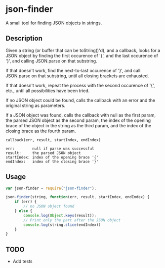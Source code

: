 json-finder
===========

A small tool for finding JSON objects in strings.

Description
-----------

Given a string (or buffer that can be toString()'d), and a callback,
looks for a JSON object by finding the first occurence of '{', and the
last occurence of '}', and calling JSON.parse on that substring.

If that doesn't work, find the next-to-last occurence of '}', and call
JSON.parse on that substring, until all closing brackets are exhausted.

If that doesn't work, repeat the process with the second occurence of '{',
etc., until all possibilities have been tried.

If no JSON object could be found, calls the callback with an error and the
original string as parameters.

If a JSON object was found, calls the callback with null as the first param,
the parsed JSON object as the second param, the index of the opening brace of
the object in the string as the third param, and the index of the closing
brace as the fourth param.

```
callback(err, result, startIndex, endIndex)

err:        null if parse was successful
result:     the parsed JSON object
startIndex: index of the opening brace '{'
endIndex:   index of the closing brace '}'
```

Usage
-----

```javascript
var json-finder = require("json-finder");

json-finder(string, function(err, result, startIndex, endIndex) {
    if (err) {
        // no JSON object found
    } else {
        console.log(Object.keys(result));
        // Print only the part after the JSON object
        console.log(string.slice(endIndex))
    }
}
```

TODO
----

* Add tests
